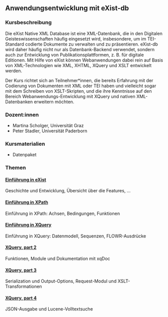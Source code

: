 ## Anwendungsentwicklung mit eXist-db

### Kursbeschreibung

Die eXist Native XML Database ist eine XML-Datenbank, die in den Digitalen Geisteswissenschaften häufig eingesetzt wird, insbesondere, um im TEI-Standard codierte Dokumente zu verwalten und zu präsentieren. eXist-db wird daher häufig nicht nur als Datenbank-Backend verwendet, sondern auch zur Entwicklung von Publikationsplattformen, z. B. für digitale Editionen. Mit Hilfe von eXist können Webanwendungen dabei rein auf Basis von XML-Technologien wie XML, XHTML, XQuery und XSLT entwickelt werden.

Der Kurs richtet sich an Teilnehmer*innen, die bereits Erfahrung mit der Codierung von Dokumenten mit XML oder TEI haben und vielleicht sogar mit dem Schreiben von XSLT-Skripten, und die ihre Kenntnisse auf den Bereich Webanwendungs-Entwicklung mit XQuery und nativen XML-Datenbanken erweitern möchten.

### Dozent:innen

* Martina Scholger, Universität Graz
* Peter Stadler, Universität Paderborn

### Kursmaterialien

* Datenpaket

### Themen

#### [Einführung in eXist](intro-exist.md)

Geschichte und Entwicklung, Übersicht über die Features, …

#### [Einführung in XPath](xpath.md)

Einführung in XPath: Achsen, Bedingungen, Funktionen 

#### [Einführung in XQuery](xquery.md)

Einführung in XQuery: Datenmodell, Sequenzen, FLOWR-Ausdrücke 

#### [XQuery, part 2](xquery2.md)

Funktionen, Module und Dokumentation mit xqDoc

#### [XQuery, part 3](xquery3.md)

Serialization und Output-Options, Request-Modul und XSLT-Transformationen 

#### [XQuery, part 4](xquery4.md)

JSON-Ausgabe und Lucene-Volltextsuche
